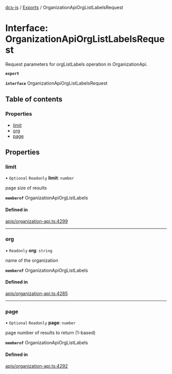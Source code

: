 [dcs-js](../README.md) / [Exports](../modules.md) / OrganizationApiOrgListLabelsRequest

# Interface: OrganizationApiOrgListLabelsRequest

Request parameters for orgListLabels operation in OrganizationApi.

**`export`**

**`interface`** OrganizationApiOrgListLabelsRequest

## Table of contents

### Properties

- [limit](OrganizationApiOrgListLabelsRequest.md#limit)
- [org](OrganizationApiOrgListLabelsRequest.md#org)
- [page](OrganizationApiOrgListLabelsRequest.md#page)

## Properties

### <a id="limit" name="limit"></a> limit

• `Optional` `Readonly` **limit**: `number`

page size of results

**`memberof`** OrganizationApiOrgListLabels

#### Defined in

[apis/organization-api.ts:4299](https://github.com/unfoldingWord/dcs-js/blob/b29eb7a/apis/organization-api.ts#L4299)

___

### <a id="org" name="org"></a> org

• `Readonly` **org**: `string`

name of the organization

**`memberof`** OrganizationApiOrgListLabels

#### Defined in

[apis/organization-api.ts:4285](https://github.com/unfoldingWord/dcs-js/blob/b29eb7a/apis/organization-api.ts#L4285)

___

### <a id="page" name="page"></a> page

• `Optional` `Readonly` **page**: `number`

page number of results to return (1-based)

**`memberof`** OrganizationApiOrgListLabels

#### Defined in

[apis/organization-api.ts:4292](https://github.com/unfoldingWord/dcs-js/blob/b29eb7a/apis/organization-api.ts#L4292)
